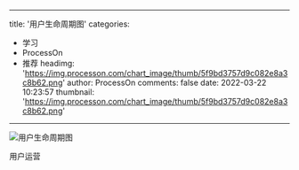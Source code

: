 
---
title: '用户生命周期图'
categories: 
 - 学习
 - ProcessOn
 - 推荐
headimg: 'https://img.processon.com/chart_image/thumb/5f9bd3757d9c082e8a3c8b62.png'
author: ProcessOn
comments: false
date: 2022-03-22 10:23:57
thumbnail: 'https://img.processon.com/chart_image/thumb/5f9bd3757d9c082e8a3c8b62.png'
---

<div>   
<img class="thumb" alt="用户生命周期图" src="https://img.processon.com/chart_image/thumb/5f9bd3757d9c082e8a3c8b62.png" referrerpolicy="no-referrer">
<p>用户运营</p>  
</div>
            